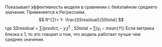 Показывает эффективность модели в сравнении с бейзлайном среднего значения. Применяется к Регрессиям. 
$$
R^{2}= 1- \frac{SSresidual}{SStotal}
$$
где SSresidual = $\sum\limits(predict_{i}- y_i)^2$ , SStotal = $\sum\limits(y_{i}- mean(Y))$ 
Если метрика близка к 1, то это говорит о том, что модель работает лучше чем среднее значение. 